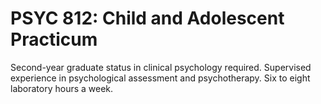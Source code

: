 # PSYC 812: Child and Adolescent Practicum

Second-year graduate status in clinical psychology required. Supervised experience in psychological assessment and psychotherapy. Six to eight laboratory hours a week.